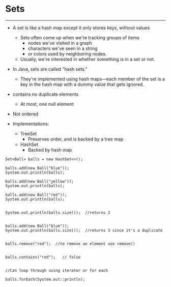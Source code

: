 # Sets
------------
-  A set is like a hash map except it only stores keys, without values
    -  Sets often come up when we're tracking groups of items
         -  nodes we've visited in a graph
         -  characters we've seen in a string
         -  or colors used by neighboring nodes. 
     -  Usually, we're interested in whether something is in a set or not.
-  In Java, sets are called "hash sets." 
    -  They're implemented using hash maps—each member of the set is a key in the hash map with a dummy value that gets ignored.
-  contains no duplicate elements
    -  At most, one null element
-  Not ordered


-  Implementations:
    -  TreeSet
        -  Preserves order, and is backed by a tree map
    -  HashSet 
        -  Backed by hash map

```
Set<Ball> balls = new HashSet<>();

balls.add(new Ball("blue"));
System.out.println(balls);

balls.add(new Ball("yellow"));
System.out.println(balls);

balls.add(new Ball("red"));
System.out.println(balls);


System.out.println(balls.size());  //returns 3


balls.add(new Ball("blue"));
System.out.println(balls.size());  //returns 3 since it's a duplicate


balls.remove("red");  //to remove an element use remove()


balls.contains("red");   // false


//Can loop through using iterator or for each

balls.forEach(System.out::println);
```
